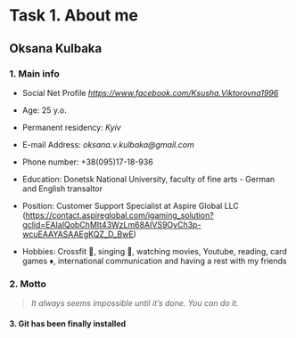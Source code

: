 # Task 1. About me #

## __Oksana Kulbaka__ ##

### 1. Main info ###

* Social Net Profile _<https://www.facebook.com/Ksusha.Viktorovna1996>_

* Age: 25 y.o.

* Permanent residency: _Kyiv_

* E-mail Address: _oksana.v.kulbaka@gmail.com_

* Phone number: +38(095)17-18-936

* Education: Donetsk National University, faculty of fine arts - German and English transaltor

* Position: Customer Support Specialist at Aspire Global LLC (<https://contact.aspireglobal.com/igaming_solution?gclid=EAIaIQobChMIt43WzLm68AIVS9OyCh3p-wcuEAAYASAAEgKQZ_D_BwE>)

* Hobbies: Crossfit :basketball:, singing :microphone:, watching movies, Youtube, reading, card games :diamonds:, international communication and having a rest with my friends

### 2. Motto ###

> _It always seems impossible until it’s done.
> You can do it._
>

#### 3. Git has been finally installed ####
